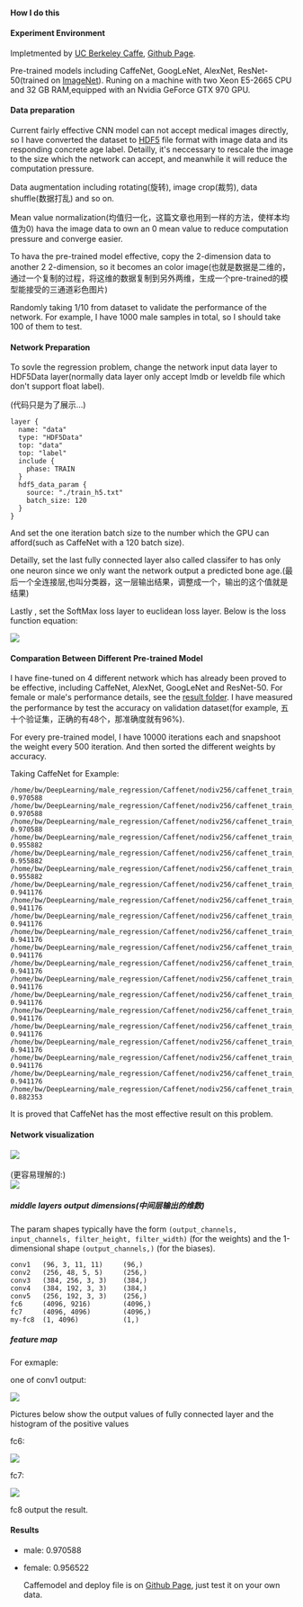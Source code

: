 #### How I do this 

#### Experiment Environment

Impletmented by [UC Berkeley Caffe](http://caffe.berkeleyvision.org/), [Github Page](https://github.com/BVLC/caffe/).

Pre-trained models including CaffeNet, GoogLeNet, AlexNet, ResNet-50(trained on [ImageNet](http://www.image-net.org/)). Runing on a machine with two Xeon E5-2665 CPU and 32 GB RAM,equipped with an Nvidia GeForce GTX 970 GPU.

#### Data preparation

Current fairly effective CNN model can not accept medical images directly, so I have converted the dataset to [HDF5](https://support.hdfgroup.org/HDF5/) file format with image data and its responding concrete age label. Detailly, it's neccessary to rescale the image to the size which the network can accept, and meanwhile it will reduce the computation pressure.

Data augmentation including rotating(旋转), image crop(裁剪), data shuffle(数据打乱) and so on.

Mean value normalization(均值归一化，这篇文章也用到一样的方法，使样本均值为0) hava the image data to own an 0 mean value to reduce computation pressure and converge easier.

To hava the pre-trained model effective, copy the 2-dimension data to another 2 2-dimension, so it becomes an color image(也就是数据是二维的，通过一个复制的过程，将这维的数据复制到另外两维，生成一个pre-trained的模型能接受的三通道彩色图片)

Randomly taking 1/10 from dataset to validate the performance of the network. For example, I have 1000 male samples in total, so I should take 100 of them to test.

#### Network Preparation

To sovle the regression problem, change the network input data layer to HDF5Data layer(normally data layer only accept lmdb or leveldb file which don't support float label).

(代码只是为了展示...)

```
layer {
  name: "data"
  type: "HDF5Data"
  top: "data"
  top: "label"
  include {
    phase: TRAIN
  }
  hdf5_data_param {
    source: "./train_h5.txt"
    batch_size: 120
  }
}
```

And set the one iteration batch size to the number which the GPU can afford(such as CaffeNet with a 120 batch size).

Detailly, set the last fully connected layer also called classifer to has only one neuron since we only want the network output a predicted bone age.(最后一个全连接层,也叫分类器，这一层输出结果，调整成一个，输出的这个值就是结果)

Lastly , set the SoftMax loss layer to euclidean loss layer. Below is the loss function equation:

<img src="http://omoitwcai.bkt.clouddn.com/2017-08-15-gif.gif" style="clear: both; 
display: block; 
margin:auto;" />

#### Comparation Between Different Pre-trained Model

I have fine-tuned on 4 different network which has already been proved to be effective, including CaffeNet, AlexNet, GoogLeNet and ResNet-50. For female or male's performance details, see the [result folder](https://github.com/Hzzone/Bone-Age-Assessment/tree/master/result). I have measured the performance by test the accuracy on validation dataset(for example, 五十个验证集，正确的有48个，那准确度就有96%).

For every pre-trained model, I have 10000 iterations each and snapshoot the weight every 500 iteration. And then sorted the different weights by accuracy.

Taking CaffeNet for Example:

```
/home/bw/DeepLearning/male_regression/Caffenet/nodiv256/caffenet_train_iter_2000.caffemodel 0.970588
/home/bw/DeepLearning/male_regression/Caffenet/nodiv256/caffenet_train_iter_1500.caffemodel 0.970588
/home/bw/DeepLearning/male_regression/Caffenet/nodiv256/caffenet_train_iter_500.caffemodel 0.970588
/home/bw/DeepLearning/male_regression/Caffenet/nodiv256/caffenet_train_iter_5000.caffemodel 0.955882
/home/bw/DeepLearning/male_regression/Caffenet/nodiv256/caffenet_train_iter_2500.caffemodel 0.955882
/home/bw/DeepLearning/male_regression/Caffenet/nodiv256/caffenet_train_iter_5500.caffemodel 0.955882
/home/bw/DeepLearning/male_regression/Caffenet/nodiv256/caffenet_train_iter_8500.caffemodel 0.941176
/home/bw/DeepLearning/male_regression/Caffenet/nodiv256/caffenet_train_iter_3500.caffemodel 0.941176
/home/bw/DeepLearning/male_regression/Caffenet/nodiv256/caffenet_train_iter_3000.caffemodel 0.941176
/home/bw/DeepLearning/male_regression/Caffenet/nodiv256/caffenet_train_iter_6500.caffemodel 0.941176
/home/bw/DeepLearning/male_regression/Caffenet/nodiv256/caffenet_train_iter_9500.caffemodel 0.941176
/home/bw/DeepLearning/male_regression/Caffenet/nodiv256/caffenet_train_iter_7500.caffemodel 0.941176
/home/bw/DeepLearning/male_regression/Caffenet/nodiv256/caffenet_train_iter_4000.caffemodel 0.941176
/home/bw/DeepLearning/male_regression/Caffenet/nodiv256/caffenet_train_iter_4500.caffemodel 0.941176
/home/bw/DeepLearning/male_regression/Caffenet/nodiv256/caffenet_train_iter_10000.caffemodel 0.941176
/home/bw/DeepLearning/male_regression/Caffenet/nodiv256/caffenet_train_iter_8000.caffemodel 0.941176
/home/bw/DeepLearning/male_regression/Caffenet/nodiv256/caffenet_train_iter_7000.caffemodel 0.941176
/home/bw/DeepLearning/male_regression/Caffenet/nodiv256/caffenet_train_iter_6000.caffemodel 0.941176
/home/bw/DeepLearning/male_regression/Caffenet/nodiv256/caffenet_train_iter_9000.caffemodel 0.941176
/home/bw/DeepLearning/male_regression/Caffenet/nodiv256/caffenet_train_iter_1000.caffemodel 0.882353
```

It is proved that CaffeNet has the most effective result on this problem.

#### Network visualization

<img src="http://omoitwcai.bkt.clouddn.com/2017-08-15-%E4%B8%8B%E8%BD%BD.png" style="clear: both; 
display: block; 
margin:auto;" />	
(更容易理解的:)
<img src="http://omoitwcai.bkt.clouddn.com/2017-08-15-FireShot%20Capture%202%20-%20Netscope%20-%20http___ethereon.github.io_netscope_-_editor.png" style="clear: both; 
display: block; 
margin:auto;" />

##### middle layers output dimensions(中间层输出的维数)

The param shapes typically have the form `(output_channels, input_channels, filter_height, filter_width)` (for the weights) and the 1-dimensional shape `(output_channels,)` (for the biases).

```angular2html
conv1	(96, 3, 11, 11)		(96,)
conv2	(256, 48, 5, 5)		(256,)
conv3	(384, 256, 3, 3)	(384,)
conv4	(384, 192, 3, 3)	(384,)
conv5	(256, 192, 3, 3)	(256,)
fc6	    (4096, 9216)		(4096,)
fc7	    (4096, 4096)		(4096,)
my-fc8	(1, 4096)		    (1,)
```
##### feature map

For exmaple:

one of conv1 output:

<img src="http://omoitwcai.bkt.clouddn.com/2017-08-15-19.jpg" style="clear: both; 
display: block; 
margin:auto;" />

Pictures below show the output values of fully connected layer and the histogram of the positive values

fc6:

<img src="http://omoitwcai.bkt.clouddn.com/2017-08-15-output.png" style="clear: both; 
display: block; 
margin:auto;" />

fc7:

<img src="http://omoitwcai.bkt.clouddn.com/2017-08-15-output-1.png" style="clear: both; 
display: block; 
margin:auto;" />

fc8 output the result.

#### Results

- male: 0.970588

- female: 0.956522

  Caffemodel and deploy file is on [Github Page](https://github.com/Hzzone/Bone-Age-Assessment), just test it on your own data.